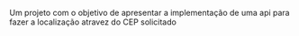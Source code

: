 Um projeto com o objetivo de apresentar a implementação de uma api para fazer a localização atravez do CEP solicitado
